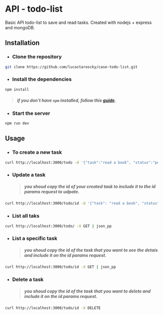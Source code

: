 # API - todo-list

Basic API todo-list to save and read tasks.
Created with nodejs + express and mongoDB.

## Installation

- ### Clone the repository

```bash
git clone https://github.com/lucastaroscky/case-todo-list.git
```

- ### Install the dependencies

```bash
npm install
```

> ##### if you don't have `npm` installed, follow this [guide](https://docs.npmjs.com/downloading-and-installing-node-js-and-npm).

- ### Start the server

```bash
npm run dev
```

## Usage

- ### To create a new task

```bash
curl http://localhost:3000/todo -d '{"task":"read a book", "status":"pendent"}' -H "Content-Type: application/json" -X POST | json_pp
```

- ### Update a task

  > ##### you shoud copy the id of your created task to include it to the id params request to udpate.

```bash
curl http://localhost:3000/todo/id -d '{"task": "read a book", "status":"pendent"}' -H "Content-Type: application/json" -X PUT | json_pp
```

- ### List all taks

```bash
curl http://localhost:3000/todo/ -X GET | json_pp
```

- ### List a specific task

   > #####  you shoud copy the id of the task that you want to see the detais and include it on the id params request.

```bash
curl http://localhost:3000/todo/id -X GET | json_pp
```

- ### Delete a task

    > #####  you shoud copy the id of the task that you want to delete and include it on the id params request.

```bash
curl http://localhost:3000/todo/id -X DELETE
```